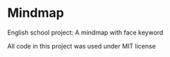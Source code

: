 # Mindmap

English school project:
  A mindmap with face keyword
  
All code in this project was used under MIT license
